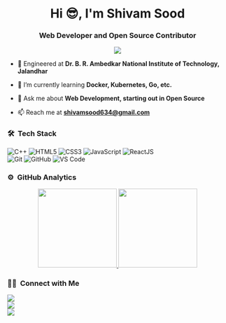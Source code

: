 <h1 align="center">Hi 😎, I'm Shivam Sood</h1>
<h3 align="center">Web Developer and Open Source Contributor</h3>
	
<p align="center">
  <img src="https://visitor-badge.glitch.me/badge?page_id=Shivam-Afa.visitor-badge.issue.1">
</p>

- 🏫 Engineered at **Dr. B. R. Ambedkar National Institute of Technology, Jalandhar**

- 🌱 I’m currently learning **Docker, Kubernetes, Go, etc.**

- 💬 Ask me about **Web Development, starting out in Open Source**

- 📫 Reach me at **shivamsood634@gmail.com**


	
### 🛠 &nbsp;Tech Stack

![C++](https://img.shields.io/badge/C%2B%2B-00599C?style=for-the-badge&logo=c%2B%2B&logoColor=white)
![HTML5](https://img.shields.io/badge/-HTML5-%23E44D27?style=for-the-badge&logo=html5&logoColor=ffffff)
![CSS3](https://img.shields.io/badge/-CSS3-%231572B6?style=for-the-badge&logo=css3)
![JavaScript](https://img.shields.io/badge/-JavaScript-%23F7DF1C?style=for-the-badge&logo=javascript&logoColor=000000&labelColor=%23F7DF1C&color=%23FFCE5A)
![ReactJS](https://img.shields.io/badge/React-20232A?style=for-the-badge&logo=react&logoColor=61DAFB)\
![Git](https://img.shields.io/badge/-Git-%23F05032?style=for-the-badge&logo=git&logoColor=%23ffffff)
![GitHub](https://img.shields.io/badge/-GitHub-181717?style=for-the-badge&logo=github)
![VS Code](http://img.shields.io/badge/-VS%20Code-007ACC?style=for-the-badge&logo=visual-studio-code&logoColor=ffffff)
<br/>

### ⚙️ &nbsp;GitHub Analytics

<p align="center">
<a href="https://github.com/Shivam-Afa">
  <img height="180em" src="https://github-readme-stats-eight-theta.vercel.app/api?username=Shivam-Afa&show_icons=true&theme=algolia&include_all_commits=true&count_private=true"/>
  <img height="180em" src="https://github-readme-stats-eight-theta.vercel.app/api/top-langs/?username=Shivam-Afa&layout=compact&langs_count=8&theme=algolia"/>	
</a>
</p>

### 🤝🏻 &nbsp;Connect with Me

<p>
<a href="https://www.linkedin.com/in/shivam-sood-66005a1a0/"><img src="https://img.shields.io/badge/-Shivam Sood-0077B5?style=flat&logo=Linkedin&logoColor=white"/></a><br>
<a href="mailto:shivamsood634@gmail.com"><img src="https://img.shields.io/badge/-shivamsood634@gmail.com-D14836?style=flat&logo=Gmail&logoColor=white"></a><br>
<a href="https://twitter.com/SoodX21"><img src="https://img.shields.io/badge/-@SoodX21-1877F2?style=flat&logo=Twitter&logoColor=white"/></a>
</p>
<!-- <p align="center"><img align="center" src="https://github-readme-streak-stats.herokuapp.com/?user=UtkarshMishra12&" alt="UtkarshMishra12" /></p> -->
